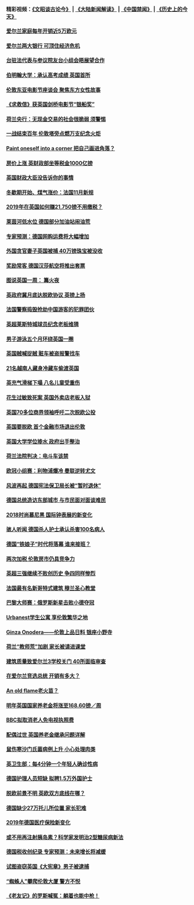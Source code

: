 #### 精彩视频：[《文昭谈古论今》](https://github.com/gfw-breaker/wenzhao/blob/master/README.md?t=11111831) | [《大陆新闻解读》](https://github.com/gfw-breaker/ntdtv-comedy/blob/master/README.md?t=11111831) | [《中国禁闻》](https://github.com/gfw-breaker/ntdtv-news/blob/master/README.md?t=11111831) | [《历史上的今天》](https://github.com/gfw-breaker/today-in-history/blob/master/README.md?t=11111831) 

#### [爱尔兰家庭每年开销近5万欧元](../pages/nsc974/n10844726.md?t=11111831) 

#### [爱尔兰两大银行 可顶住经济危机](../pages/nsc974/n10844706.md?t=11111831) 

#### [台驻法代表与参议院友台小组会晤展望合作](../pages/nsc974/n10843796.md?t=11111831) 

#### [伯明翰大学：承认高考成绩 英国首所](../pages/nsc974/n10843334.md?t=11111831) 

#### [伦敦东亚电影节座谈会 聚焦东方女性故事](../pages/nsc974/n10843306.md?t=11111831) 

#### [《求救信》获英国剑桥电影节“银船奖”](../pages/nsc974/n10842268.md?t=11111831) 

#### [荷兰央行：无现金交易的社会很脆弱 须警惕](../pages/nsc974/n10841150.md?t=11111831) 

#### [一战结束百年 伦敦塔旁点燃万支纪念火炬](../pages/nsc974/n10841092.md?t=11111831) 

#### [Paint oneself into a corner 把自己画进角落？](../pages/nsc974/n10841190.md?t=11111831) 

#### [房价上涨 英财政部坐等税金1000亿镑](../pages/nsc974/n10841187.md?t=11111831) 

#### [英国财政大臣没告诉你的事情](../pages/nsc974/n10841141.md?t=11111831) 

#### [冬歇期开始、煤气涨价：法国11月新规](../pages/nsc974/n10841075.md?t=11111831) 

#### [2019年在英国如何赚21,750镑不用缴税？](../pages/nsc974/n10841101.md?t=11111831) 

#### [莱茵河低水位 德国部分加油站闹油荒](../pages/nsc974/n10841002.md?t=11111831) 

#### [专家预测：德国网购运费将大幅增加](../pages/nsc974/n10840951.md?t=11111831) 

#### [外国贪官妻子英国被捕 40万镑珠宝被没收](../pages/nsc974/n10838830.md?t=11111831) 

#### [奖励常客 德国汉莎航空将推出套票](../pages/nsc974/n10838351.md?t=11111831) 

#### [图说英国一周： 篝火夜](../pages/nsc974/n10838913.md?t=11111831) 

#### [英政府冀月底达脱欧协议 英镑上扬](../pages/nsc974/n10838808.md?t=11111831) 

#### [法国警察捣毁抢劫中国游客的犯罪团伙](../pages/nsc974/n10838404.md?t=11111831) 

#### [英超莱斯特城球员纪念老板维猜](../pages/nsc974/n10838894.md?t=11111831) 

#### [男子游泳五个月环绕英国一圈](../pages/nsc974/n10838885.md?t=11111831) 

#### [英国贼喊捉贼 赃车被盗报警找车](../pages/nsc974/n10838877.md?t=11111831) 

#### [21名越南人藏身冷藏车偷渡英国](../pages/nsc974/n10838871.md?t=11111831) 

#### [英充气滑梯下塌 八名儿童受重伤](../pages/nsc974/n10838865.md?t=11111831) 

#### [花生过敏致死案 英国外卖店老板入狱](../pages/nsc974/n10838857.md?t=11111831) 

#### [英国70多位商界领袖呼吁二次脱欧公投](../pages/nsc974/n10838826.md?t=11111831) 

#### [英国要脱欧 首个金融市场退出伦敦](../pages/nsc974/n10838815.md?t=11111831) 

#### [英国大学学位掺水 政府出手整治](../pages/nsc974/n10838778.md?t=11111831) 

#### [荷兰法院判决：电斗车该禁](../pages/nsc974/n10838448.md?t=11111831) 

#### [欧冠小组赛：利物浦爆冷 曼联逆转尤文](../pages/nsc974/n10837241.md?t=11111831) 

#### [风波再起 德国宪法保卫局长被“暂时退休”](../pages/nsc974/n10835736.md?t=11111831) 

#### [德国总统造访东部城市 与市民面对面谈难民](../pages/nsc974/n10835895.md?t=11111831) 

#### [2018时尚慕尼黑 国际钟表展的新变化](../pages/nsc974/n10836048.md?t=11111831) 

#### [骇人听闻 德国杀人护士承认杀害100名病人](../pages/nsc974/n10835823.md?t=11111831) 

#### [德国“铁娘子”时代将落幕 谁来接班？](../pages/nsc974/n10833701.md?t=11111831) 

#### [两次加税 伦敦房市仍具竞争力](../pages/nsc974/n10832030.md?t=11111831) 

#### [英超三强继续不败创历史 争四同样惨烈](../pages/nsc974/n10830095.md?t=11111831) 

#### [法国最有名新哥特式建筑 穆兰圣心教堂](../pages/nsc974/n10829754.md?t=11111831) 

#### [巴黎大师赛：俄罗斯新星击败小德夺冠](../pages/nsc974/n10830134.md?t=11111831) 

#### [Urbanest学生公寓 享伦敦繁华之地](../pages/nsc974/n10828080.md?t=11111831) 

#### [Ginza Onodera——伦敦上品日料 银座小野寺](../pages/nsc974/n10828069.md?t=11111831) 

#### [荷兰“教师荒”加剧 家长被请进课堂](../pages/nsc974/n10826148.md?t=11111831) 

#### [建筑质量致爱尔兰3学校关门 40所面临审查](../pages/nsc974/n10826209.md?t=11111831) 

#### [在爱尔兰竞选总统 开销有多大？](../pages/nsc974/n10826165.md?t=11111831) 

#### [An old flame老火苗？](../pages/nsc974/n10825994.md?t=11111831) 

#### [明年英国国家养老金将涨至168.60镑／周](../pages/nsc974/n10825971.md?t=11111831) 

#### [BBC拟取消老人免电视执照费](../pages/nsc974/n10825959.md?t=11111831) 

#### [配偶过世 英国养老金继承问题详解](../pages/nsc974/n10825931.md?t=11111831) 

#### [鼠伤寒沙门氏菌病例上升 小心处理肉类](../pages/nsc974/n10825924.md?t=11111831) 

#### [英卫生部：每4分钟一个年轻人确诊性病](../pages/nsc974/n10825910.md?t=11111831) 

#### [德国护理人员短缺 拟聘1.5万外国护士](../pages/nsc974/n10824186.md?t=11111831) 

#### [脱欧前景不明 英欧双方底线在哪？](../pages/nsc974/n10823749.md?t=11111831) 

#### [德国缺少27万托儿所位置 家长犯难](../pages/nsc974/n10824147.md?t=11111831) 

#### [2019年德国医疗保险新变化](../pages/nsc974/n10824071.md?t=11111831) 

#### [或不用再注射胰岛素？科学家发明治2型糖尿病新法](../pages/nsc974/n10823372.md?t=11111831) 

#### [德国税收创纪录 专家预测：未来增长将减缓](../pages/nsc974/n10823318.md?t=11111831) 

#### [试图盗窃英国《大宪章》男子被逮捕](../pages/nsc974/n10823790.md?t=11111831) 

#### [“蜘蛛人”攀爬伦敦大厦 警方不悦](../pages/nsc974/n10823780.md?t=11111831) 

#### [《老友记》的罗斯喊冤：躺着也能中枪！](../pages/nsc974/n10823762.md?t=11111831) 

